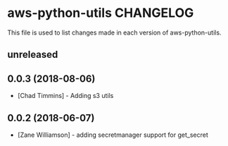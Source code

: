 # aws-python-utils CHANGELOG

This file is used to list changes made in each version of aws-python-utils.

## unreleased

## 0.0.3 (2018-08-06)
- [Chad Timmins] - Adding s3 utils

## 0.0.2 (2018-06-07)
- [Zane Williamson] - adding secretmanager support for get_secret
